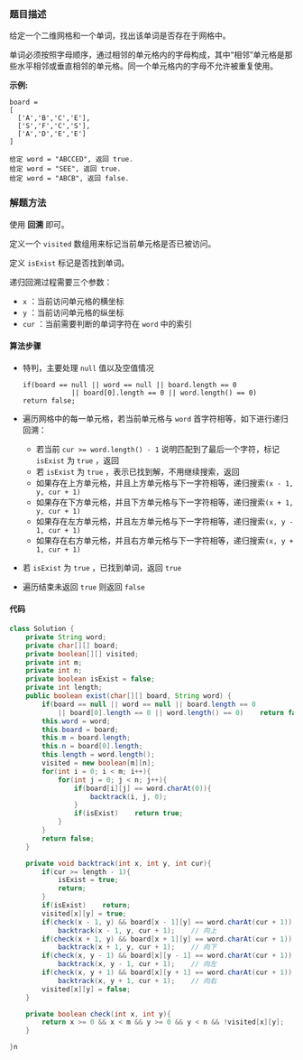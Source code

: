 ### 题目描述

给定一个二维网格和一个单词，找出该单词是否存在于网格中。

单词必须按照字母顺序，通过相邻的单元格内的字母构成，其中“相邻”单元格是那些水平相邻或垂直相邻的单元格。同一个单元格内的字母不允许被重复使用。

**示例:**

```
board =
[
  ['A','B','C','E'],
  ['S','F','C','S'],
  ['A','D','E','E']
]

给定 word = "ABCCED", 返回 true.
给定 word = "SEE", 返回 true.
给定 word = "ABCB", 返回 false.
```

### 解题方法

使用 **回溯** 即可。

定义一个 `visited` 数组用来标记当前单元格是否已被访问。

定义 `isExist` 标记是否找到单词。

递归回溯过程需要三个参数：

- `x` ：当前访问单元格的横坐标
- `y` ：当前访问单元格的纵坐标
- `cur` ：当前需要判断的单词字符在 `word` 中的索引

#### 算法步骤

- 特判，主要处理 `null` 值以及空值情况

  ```
  if(board == null || word == null || board.length == 0 
              || board[0].length == 0 || word.length() == 0)    return false;
  ```

  

- 遍历网格中的每一单元格，若当前单元格与 `word` 首字符相等，如下进行递归回溯：

  - 若当前 `cur >= word.length() - 1` 说明匹配到了最后一个字符，标记 `isExist` 为 `true` ，返回
  - 若 `isExist` 为 `true` ，表示已找到解，不用继续搜索，返回
  - 如果存在上方单元格，并且上方单元格与下一字符相等，递归搜索`(x - 1, y, cur + 1)`
  - 如果存在下方单元格，并且下方单元格与下一字符相等，递归搜索`(x + 1, y, cur + 1)`
  - 如果存在左方单元格，并且左方单元格与下一字符相等，递归搜索`(x, y - 1, cur + 1)`
  - 如果存在右方单元格，并且右方单元格与下一字符相等，递归搜索`(x, y + 1, cur + 1)`

- 若 `isExist` 为 `true` ，已找到单词，返回 `true`

- 遍历结束未返回 `true` 则返回 `false` 

#### 代码

```java
class Solution {
    private String word;
    private char[][] board;
    private boolean[][] visited;
    private int m;
    private int n;
    private boolean isExist = false;
    private int length;
    public boolean exist(char[][] board, String word) {
        if(board == null || word == null || board.length == 0 
            || board[0].length == 0 || word.length() == 0)    return false;
        this.word = word;
        this.board = board;
        this.m = board.length;
        this.n = board[0].length;
        this.length = word.length();
        visited = new boolean[m][n];
        for(int i = 0; i < m; i++){
            for(int j = 0; j < n; j++){
                if(board[i][j] == word.charAt(0)){
                    backtrack(i, j, 0);
                }
                if(isExist)    return true;
            }
        }
        return false;
    }

    private void backtrack(int x, int y, int cur){
        if(cur >= length - 1){
            isExist = true;
            return;
        }
        if(isExist)    return; 
        visited[x][y] = true;
        if(check(x - 1, y) && board[x - 1][y] == word.charAt(cur + 1))
            backtrack(x - 1, y, cur + 1);    // 向上
        if(check(x + 1, y) && board[x + 1][y] == word.charAt(cur + 1))
            backtrack(x + 1, y, cur + 1);    // 向下
        if(check(x, y - 1) && board[x][y - 1] == word.charAt(cur + 1))
            backtrack(x, y - 1, cur + 1);    // 向左
        if(check(x, y + 1) && board[x][y + 1] == word.charAt(cur + 1))
            backtrack(x, y + 1, cur + 1);    // 向右
        visited[x][y] = false;
    }

    private boolean check(int x, int y){
        return x >= 0 && x < m && y >= 0 && y < n && !visited[x][y];
    }

}n
```

